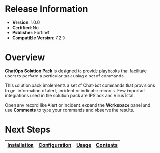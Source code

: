 # Release Information

- **Version**: 1.0.0
- **Certified**: No
- **Publisher**: Fortinet
- **Compatible Version**: 7.2.0

# Overview

**ChatOps Solution Pack** is designed to provide playbooks that facilitate users to perform a particular task using a set of commands.

This solution pack implements a set of Chat-bot commands that provisions to get information of alert, incident or indicator records. Few important integrations used in the solution pack are IPStack and VirusTotal.

Open any record like Alert or Incident, expand the **Workspace** panel and use **Comments** to type your commands and observe the results.

# Next Steps

| [Installation](https://github.com/fortinet-fortisoar/solution-pack-chatops/blob/develop/docs/setup.md#installation) | [Configuration](https://github.com/fortinet-fortisoar/solution-pack-chatops/blob/develop/docs/setup.md#configuration) | [Usage](https://github.com/fortinet-fortisoar/solution-pack-chatops/blob/develop/docs/usage.md) | [Contents](https://github.com/fortinet-fortisoar/solution-pack-chatops/blob/develop/docs/contents.md) |
|--------------------------------------------|----------------------------------------------|------------------------|------------------------------|